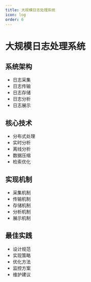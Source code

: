 ```yaml
---
title: 大规模日志处理系统
icon: log
order: 6
---
```


# 大规模日志处理系统

## 系统架构
- 日志采集
- 日志传输
- 日志存储
- 日志分析
- 日志展示

## 核心技术
- 分布式处理
- 实时分析
- 离线分析
- 数据压缩
- 检索优化

## 实现机制
- 采集机制
- 传输机制
- 存储机制
- 分析机制
- 展示机制

## 最佳实践
- 设计规范
- 实现策略
- 优化方法
- 监控方案
- 维护建议
